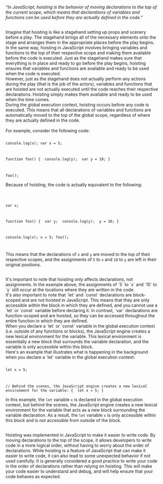 _"In JavaScript, hoisting is the behavior of moving declarations to the top of the current scope, which means that declarations of variables and functions can be used before they are actually defined in the code."_

<br/>
Imagine that hoisting is like a stagehand setting up props and scenery before a play. The stagehand brings all of the necessary elements onto the stage and arranges them in the appropriate places before the play begins.

<br/>
In the same way, hoisting in JavaScript involves bringing variables and functions to the top of their respective scope and making them available before the code is executed. Just as the stagehand makes sure that everything is in place and ready to go before the play begins, hoisting ensures that variables and functions are available and ready to be used when the code is executed.

<br/>
However, just as the stagehand does not actually perform any actions during the play (that is the job of the actors), variables and functions that are hoisted are not actually executed until the code reaches their respective declarations. Hoisting simply makes them available and ready to be used when the time comes.

<br/>
During the global execution context, hoisting occurs before any code is executed. This means that all declarations of variables and functions are automatically moved to the top of the global scope, regardless of where they are actually defined in the code.
<br/><br/>
For example, consider the following code:

<Code language='javascript'>

console.log(x);
var x = 5;

function foo() {
&nbsp;console.log(y);
&nbsp;var y = 10;
}

foo();
</Code>

Because of hoisting, the code is actually equivalent to the following:

<Code language='javascript'>

var x;

function foo() {
&nbsp;var y;
&nbsp;console.log(y);
&nbsp;y = 10;
}

console.log(x);
x = 5;
foo();

</Code>

This means that the declarations of `x` and `y` are moved to the top of their respective scopes, and the assignments of `5` to `x` and `10` to `y` are left in their original positions.

<br/>
It's important to note that hoisting only affects declarations, not assignments. In the example above, the assignments of `5` to `x` and `10` to `y` still occur at the locations where they are written in the code.

<br/>
It's also important to note that `let` and `const` declarations are block-scoped and are not hoisted in JavaScript. This means that they are only accessible within the block in which they are defined, and you cannot use a `let` or `const` variable before declaring it. In contrast, `var` declarations are function-scoped and are hoisted, so they can be accessed throughout the entire function in which they are defined.

<br/>
When you declare a `let` or `const` variable in the global execution context (i.e. outside of any functions or blocks), the JavaScript engine creates a new lexical environment for the variable. This lexical environment is essentially a new block that surrounds the variable declaration, and the variable is only accessible within this block.

<br/>
Here's an example that illustrates what is happening in the background when you declare a `let` variable in the global execution context:

<Code language='javascript'>

let x = 5;

// Behind the scenes, the JavaScript engine creates a new lexical environment for the variable:
{
&nbsp;let x = 5;
}
</Code>

In this example, the `let` variable `x` is declared in the global execution context, but behind the scenes, the JavaScript engine creates a new lexical environment for the variable that acts as a new block surrounding the variable declaration. As a result, the `let` variable `x` is only accessible within this block and is not accessible from outside of the block.

<br/>
Hoisting was implemented in JavaScript to make it easier to write code. By moving declarations to the top of the scope, it allows developers to write code in a more logical order, without having to worry about the order of declarations. While hoisting is a feature of JavaScript that can make it easier to write code, it can also lead to some unexpected behavior if not used carefully. It is generally considered a good practice to write your code in the order of declarations rather than relying on hoisting. This will make your code easier to understand and debug, and will help ensure that your code behaves as expected.
